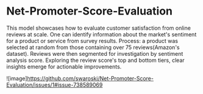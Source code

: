 # Net-Promoter-Score-Evaluation
This model showcases how to evaluate customer satisfaction from online reviews at scale. One can identify information about the market's sentiment for a product or service from survey results.  Process: a product was selected at random from those containing over 75 reviews(Amazon's dataset). Reviews were then segmented for investigation by sentiment analysis score. Exploring the review score's top and bottom tiers, clear insights emerge for actionable improvements.

![image]https://github.com/swaroski/Net-Promoter-Score-Evaluation/issues/1#issue-738589069
